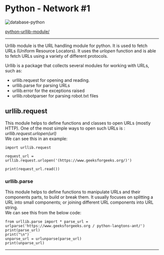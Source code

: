 # Python - Network #1

![database-python](https://3.bp.blogspot.com/--kEvzkdI6PI/XMvIZaHfzQI/AAAAAAAANTs/vRaejrVBfHklnYrecQiAp8LtEQQJrU56ACLcBGAs/s640/web_scrapping.png)

[python-urllib-module/](https://www.geeksforgeeks.org/python-urllib-module/)

---
Urllib module is the URL handling module for python. It is used to fetch URLs (Uniform Resource Locators). It uses the  _urlopen_  function and is able to fetch URLs using a variety of different protocols.

Urllib is a package that collects several modules for working with URLs, such as:

-   urllib.request for opening and reading.
-   urllib.parse for parsing URLs
-   urllib.error for the exceptions raised
-   urllib.robotparser for parsing robot.txt files


## urllib.request


This module helps to define functions and classes to open URLs (mostly HTTP). One of the most simple ways to open such URLs is :  
_urllib.request.urlopen(url)_  
We can see this in an example:
    
    import urllib.request

    request_url = urllib.request.urlopen('(https://www.geeksforgeeks.org/)')
    
    print(request_url.read())

###  urllib.parse
 
This module helps to define functions to manipulate URLs and their components parts, to build or break them. It usually focuses on splitting a URL into small components; or joining different URL components into URL string.  
We can see this from the below code:

    from urllib.parse import * parse_url = urlparse('https://www.geeksforgeeks.org / python-langtons-ant/') 
    print(parse_url) 
    print("\n") 
    unparse_url = urlunparse(parse_url) 
    print(unparse_url)

---
